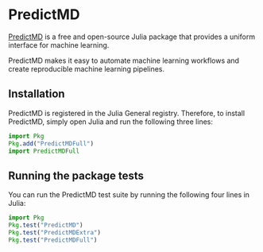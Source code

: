 <!-- Beginning of file -->

# PredictMD

[PredictMD](https://predictmd.net) is a free and open-source Julia package that provides a uniform
interface for machine learning.

PredictMD makes it easy to automate machine learning workflows and
create reproducible machine learning pipelines.

## Installation

PredictMD is registered in the Julia General registry. Therefore, to install PredictMD, simply open Julia and run the following three lines:
```julia
import Pkg
Pkg.add("PredictMDFull")
import PredictMDFull
```

## Running the package tests

You can run the PredictMD test suite by running the
following four lines in Julia:
```julia
import Pkg
Pkg.test("PredictMD")
Pkg.test("PredictMDExtra")
Pkg.test("PredictMDFull")
```

<!-- End of file -->
